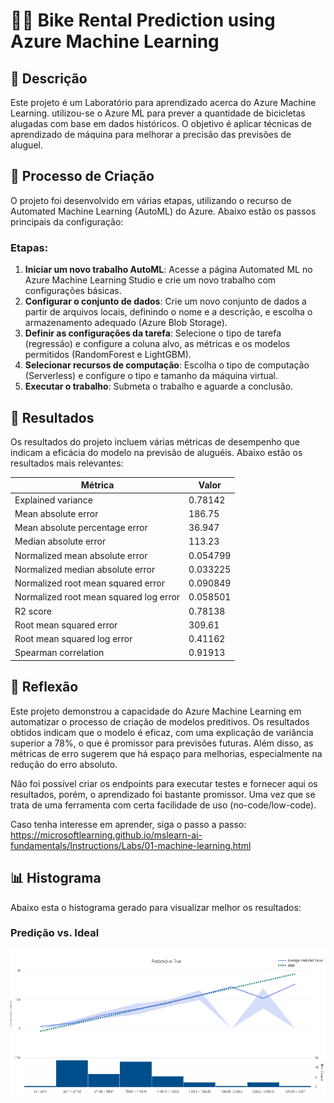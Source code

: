 # 🚴‍♂️ Bike Rental Prediction using Azure Machine Learning

## 📒 Descrição
Este projeto é um Laboratório para aprendizado acerca do Azure Machine Learning. utilizou-se o Azure ML para prever a quantidade de bicicletas alugadas com base em dados históricos. O objetivo é aplicar técnicas de aprendizado de máquina para melhorar a precisão das previsões de aluguel.

## 🧐 Processo de Criação
O projeto foi desenvolvido em várias etapas, utilizando o recurso de Automated Machine Learning (AutoML) do Azure. Abaixo estão os passos principais da configuração:

### Etapas:
1. **Iniciar um novo trabalho AutoML**: Acesse a página Automated ML no Azure Machine Learning Studio e crie um novo trabalho com configurações básicas.
2. **Configurar o conjunto de dados**: Crie um novo conjunto de dados a partir de arquivos locais, definindo o nome e a descrição, e escolha o armazenamento adequado (Azure Blob Storage).
3. **Definir as configurações da tarefa**: Selecione o tipo de tarefa (regressão) e configure a coluna alvo, as métricas e os modelos permitidos (RandomForest e LightGBM).
4. **Selecionar recursos de computação**: Escolha o tipo de computação (Serverless) e configure o tipo e tamanho da máquina virtual.
5. **Executar o trabalho**: Submeta o trabalho e aguarde a conclusão.

## 🚀 Resultados
Os resultados do projeto incluem várias métricas de desempenho que indicam a eficácia do modelo na previsão de aluguéis. Abaixo estão os resultados mais relevantes:

| Métrica                                | Valor       |
|----------------------------------------|-------------|
| Explained variance                     | 0.78142     |
| Mean absolute error                    | 186.75      |
| Mean absolute percentage error         | 36.947      |
| Median absolute error                  | 113.23      |
| Normalized mean absolute error         | 0.054799    |
| Normalized median absolute error       | 0.033225    |
| Normalized root mean squared error     | 0.090849    |
| Normalized root mean squared log error | 0.058501    |
| R2 score                               | 0.78138     |
| Root mean squared error                | 309.61      |
| Root mean squared log error            | 0.41162     |
| Spearman correlation                   | 0.91913     |

## 💭 Reflexão
Este projeto demonstrou a capacidade do Azure Machine Learning em automatizar o processo de criação de modelos preditivos. Os resultados obtidos indicam que o modelo é eficaz, com uma explicação de variância superior a 78%, o que é promissor para previsões futuras. Além disso, as métricas de erro sugerem que há espaço para melhorias, especialmente na redução do erro absoluto.

Não foi possível criar os endpoints para executar testes e fornecer aqui os resultados, porém, o aprendizado foi bastante promissor. Uma vez que se trata de uma ferramenta com certa facilidade de uso (no-code/low-code).

Caso tenha interesse em aprender, siga o passo a passo: https://microsoftlearning.github.io/mslearn-ai-fundamentals/Instructions/Labs/01-machine-learning.html


## 📊 Histograma
Abaixo esta o histograma gerado para visualizar melhor os resultados:

### Predição vs. Ideal
![Predição vs. Ideal](histograma_predicao_vs_ideal.png)

